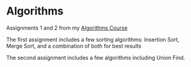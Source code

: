 # Algorithms

Assignments 1 and 2 from my [Algorithms Course](https://www.westerncalendar.uwo.ca/Courses.cfm?CourseAcadCalendarID=MAIN_003719_1&SelectedCalendar=Pre&ArchiveID=)

The first assignment includes a few sorting algorithms: Insertion Sort, Merge Sort, and a combination of both for best results

The second assignment includes a few algorithms including Union Find.
